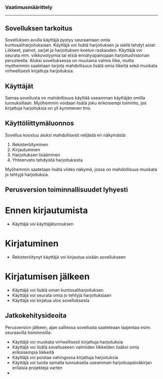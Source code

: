 ### Vaatimusmäärittely
---
## Sovelluksen tarkoitus
Sovelluksen avulla käyttäjä pystyy seuraamaan omia kuntosaliharjoituksiaan. Käyttäjä voi lisätä harjoituksen ja siellä tehdyt asiat: Liikkeet, painot, sarjat ja harjoituksen koetun raskauden.
Käyttäjä voi seurata mm. viikkovolyymia tai etsiä ennätyspainojaan harjoitushistorian perusteella. Aluksi sovelluksessa on muutama valmis liike, mutta myöhemmin saatetaan tarjota mahdollisuus lisätä omia liikeitä sekä muokata virheellisesti kirjattuja harjoituksia.

## Käyttäjät
Samaa sovellusta on mahdollisuus käyttää useamman käyttäjän omilla tunnuksillaan. Myöhemmin voidaan lisätä joku erikoisempi toiminto, jos kirjattuja harjoituksia on yli kymmenen tms.

## Käyttöliittymäluonnos
Sovellus koostuu aluksi mahdollisesti neljästä eri näkymästä:

1.  Rekisteröityminen
2.  Kirjautuminen
3.  Harjoituksen lisääminen
4.  Yhteenveto tehdyistä harjoituksista

Myöhemmin saatetaan lisätä viides näkymä, jossa on mahdollisuus muokata jo tehtyjä harjoituksia.

## Perusversion toiminnallisuudet lyhyesti

# Ennen kirjautumista
- Käyttäjä voi käyttäjätunnuksen

# Kirjatuminen
- Rekisteröitynyt käyttäjä voi kirjautua sisään sovellukseen

# Kirjatumisen jälkeen
- Käyttäjä voi lisätä oman kuntosaliharjoituksen
- Käyttäjä voi seurata omia jo tehtyjä harjoituksiaan
- Käyttäjä voi kirjatua ulos sovelluksesta

## Jatkokehitysideoita
Perusversion jälkeen, ajan salliessa sovellusta saateteaan laajentaa esim. seuraavilla toiminnoilla:
- Käyttäjä voi muokata virheellisesti kirjattuja harjoituksia
- Käyttäjä voi lisätä sovelluskeen valmiiden liikkeiden lisäksi omia erikoisempia liikkeitä
- Käyttäjä voi poistaa vahingossa kirjattuja harjoituksia
- Käyttäjä voi luoda samalla tunnuksella useamman harjoituspäiväkirjan erilaisia projekteja varten
- 
